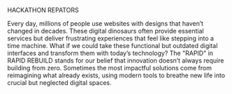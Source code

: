 HACKATHON REPATORS

Every day, millions of people use websites with designs that haven’t changed in decades. These digital dinosaurs often provide essential services but deliver frustrating experiences that feel like stepping into a time machine. What if we could take these functional but outdated digital interfaces and transform them with today’s technology? The "RAPID" in RAPID REBUILD stands for our belief that innovation doesn’t always require building from zero. Sometimes the most impactful solutions come from reimagining what already exists, using modern tools to breathe new life into crucial but neglected digital spaces.